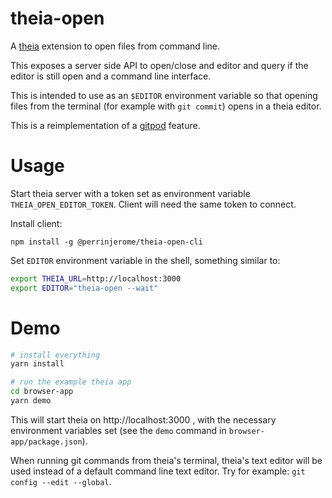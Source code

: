 # theia-open

A [theia](https://github.com/eclipse-theia/theia) extension to open files from command line.

This exposes a server side API to open/close and editor and query if the editor is still open and a command line interface.

This is intended to use as an `$EDITOR` environment variable so that opening files from the terminal (for example with `git commit`) opens in a theia editor.

This is a reimplementation of a [gitpod](https://gitpod.io/) feature.

# Usage

Start theia server with a token set as environment variable `THEIA_OPEN_EDITOR_TOKEN`.
Client will need the same token to connect.

Install client:
```
npm install -g @perrinjerome/theia-open-cli
```

Set `EDITOR` environment variable in the shell, something similar to:
```bash
export THEIA_URL=http://localhost:3000
export EDITOR="theia-open --wait"
```

# Demo

```bash
# install everything
yarn install

# run the example theia app
cd browser-app
yarn demo
```
This will start theia on http://localhost:3000 , with the necessary environment variables set (see the `demo` command in `browser-app/package.json`).

When running git commands from theia's terminal, theia's text editor will be used instead of a default command line text editor.
Try for example: `git config --edit --global`.
